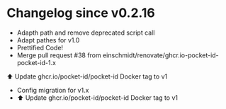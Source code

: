 # Changelog since v0.2.16
- Adapth path and remove deprecated script call 
- Adapt pathes for v1.0 
- Prettified Code! 
- Merge pull request #38 from einschmidt/renovate/ghcr.io-pocket-id-pocket-id-1.x

⬆️ Update ghcr.io/pocket-id/pocket-id Docker tag to v1 
- Config migration for v1.x 
- ⬆️ Update ghcr.io/pocket-id/pocket-id Docker tag to v1 
